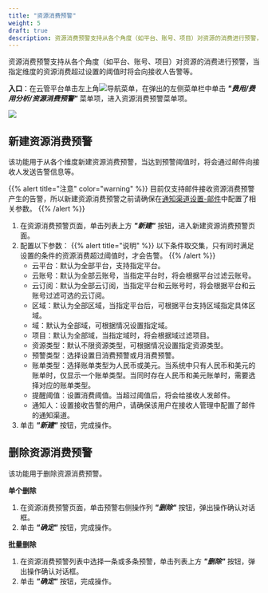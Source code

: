 ```yaml
---
title: "资源消费预警"
weight: 5
draft: true
description: 资源消费预警支持从各个角度（如平台、账号、项目）对资源的消费进行预警，当指定维度的资源消费超过设置的阈值时将会向接收人告警等。
---
```


资源消费预警支持从各个角度（如平台、账号、项目）对资源的消费进行预警，当指定维度的资源消费超过设置的阈值时将会向接收人告警等。

**入口**：在云管平台单击左上角![](../../../images/intro/nav.png)导航菜单，在弹出的左侧菜单栏中单击 **_"费用/费用分析/资源消费预警"_** 菜单项，进入资源消费预警菜单项。

   ![](../../../images/bill/billwarning1.png)

## 新建资源消费预警

该功能用于从各个维度新建资源消费预警，当达到预警阈值时，将会通过邮件向接收人发送告警信息等。

{{% alert title="注意" color="warning" %}}
目前仅支持邮件接收资源消费预警产生的告警，所以新建资源消费预警之前请确保在[通知渠道设置-邮件](../../../systemconfig/notify/mailconfig/#邮件)中配置了相关参数。
{{% /alert %}}

1. 在资源消费预警页面，单击列表上方 **_"新建"_** 按钮，进入新建资源消费预警页面。
2. 配置以下参数：
{{% alert title="说明" %}}
以下条件取交集，只有同时满足设置的条件的资源消费超过阈值时，才会告警。
{{% /alert %}}
   - 云平台：默认为全部平台，支持指定平台。
   - 云账号：默认为全部云账号，当指定平台时，将会根据平台过滤云账号。
   - 云订阅：默认为全部云订阅，当指定平台和云账号时，将会根据平台和云账号过滤可选的云订阅。
   - 区域：默认为全部区域，当指定平台后，可根据平台支持区域指定具体区域。
   - 域：默认为全部域，可根据情况设置指定域。
   - 项目：默认为全部域，当指定域时，将会根据域过滤项目。
   - 资源类型：默认不限资源类型，可根据情况设置指定资源类型。
   - 预警类型：选择设置日消费预警或月消费预警。
   - 账单类型：选择账单类型为人民币或美元。当系统中只有人民币和美元的账单时，仅显示一个账单类型。当同时存在人民币和美元账单时，需要选择对应的账单类型。
   - 提醒阈值：设置消费阈值。当超过阈值后，将会给接收人发邮件。
   - 通知人：设置接收告警的用户，请确保该用户在接收人管理中配置了邮件的通知渠道。
3. 单击 **_"新建"_** 按钮，完成操作。

## 删除资源消费预警

该功能用于删除资源消费预警。

**单个删除**

1. 在资源消费预警页面，单击预警右侧操作列 **_"删除"_** 按钮，弹出操作确认对话框。
2. 单击 **_"确定"_** 按钮，完成操作。

**批量删除**

1. 在资源消费预警列表中选择一条或多条预警，单击列表上方 **_"删除"_** 按钮，弹出操作确认对话框。
2. 单击 **_"确定"_** 按钮，完成操作。
